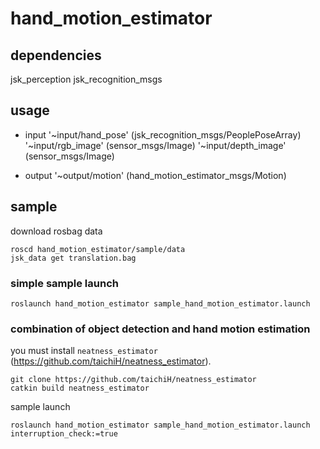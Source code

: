 # hand_motion_estimator

## dependencies
jsk_perception
jsk_recognition_msgs

## usage

- input
  '~input/hand_pose' (jsk_recognition_msgs/PeoplePoseArray)
  '~input/rgb_image' (sensor_msgs/Image)
  '~input/depth_image' (sensor_msgs/Image)

- output
  '~output/motion' (hand_motion_estimator_msgs/Motion)


## sample
download rosbag data
```
roscd hand_motion_estimator/sample/data
jsk_data get translation.bag
```

### simple sample launch
```
roslaunch hand_motion_estimator sample_hand_motion_estimator.launch
```

### combination of object detection and hand motion estimation
you must install `neatness_estimator` (https://github.com/taichiH/neatness_estimator).
```
git clone https://github.com/taichiH/neatness_estimator
catkin build neatness_estimator
```

sample launch
```
roslaunch hand_motion_estimator sample_hand_motion_estimator.launch interruption_check:=true
```